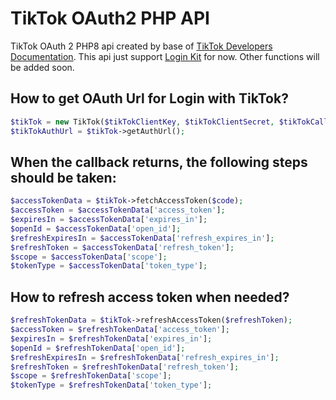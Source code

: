 # TikTok OAuth2 PHP API
TikTok OAuth 2 PHP8 api created by base of [TikTok Developers Documentation](https://developers.tiktok.com/).
This api just support [Login Kit](https://developers.tiktok.com/doc/login-kit-web/) for now. Other functions will be added soon.

## How to get OAuth Url for Login with TikTok?
```php
$tikTok = new TikTok($tikTokClientKey, $tikTokClientSecret, $tikTokCallbackUrl);
$tikTokAuthUrl = $tikTok->getAuthUrl();
```

## When the callback returns, the following steps should be taken:
```php
$accessTokenData = $tikTok->fetchAccessToken($code);
$accessToken = $accessTokenData['access_token'];
$expiresIn = $accessTokenData['expires_in'];
$openId = $accessTokenData['open_id'];
$refreshExpiresIn = $accessTokenData['refresh_expires_in'];
$refreshToken = $accessTokenData['refresh_token'];
$scope = $accessTokenData['scope'];
$tokenType = $accessTokenData['token_type'];
```

## How to refresh access token when needed?
```php
$refreshTokenData = $tikTok->refreshAccessToken($refreshToken);
$accessToken = $refreshTokenData['access_token'];
$expiresIn = $refreshTokenData['expires_in'];
$openId = $refreshTokenData['open_id'];
$refreshExpiresIn = $refreshTokenData['refresh_expires_in'];
$refreshToken = $refreshTokenData['refresh_token'];
$scope = $refreshTokenData['scope'];
$tokenType = $refreshTokenData['token_type'];
```
